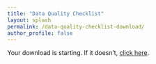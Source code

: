 ```yaml
---
title: "Data Quality Checklist"
layout: splash
permalink: /data-quality-checklist-download/
author_profile: false
---
```


<html lang="en">
<head>
  <meta charset="UTF-8" />
  <meta http-equiv="X-UA-Compatible" content="IE=edge" />
  <meta name="viewport" content="width=device-width, initial-scale=1.0" />
  <title>Download Starting...</title>
  <script>
    window.onload = function () {
      // Create a hidden link and trigger download
      const link = document.createElement('a');
      link.href = '/assets/Data-Enhancement-Checklist.pdf';
      link.download = 'LoveUnited-Data-Enhancement-Checklist.pdf'; // Desired filename
      document.body.appendChild(link);
      link.click();
      document.body.removeChild(link);

      // Redirect after delay
      setTimeout(function () {
        window.location.href = 'https://www.loveunited.solutions/thanks';
      }, 1200);
    };
  </script>
</head>
<body>
  <p>Your download is starting. If it doesn’t, <a href="/assets/Data-Enhancement-Checklist.pdf" download>click here</a>.</p>
</body>
</html>
